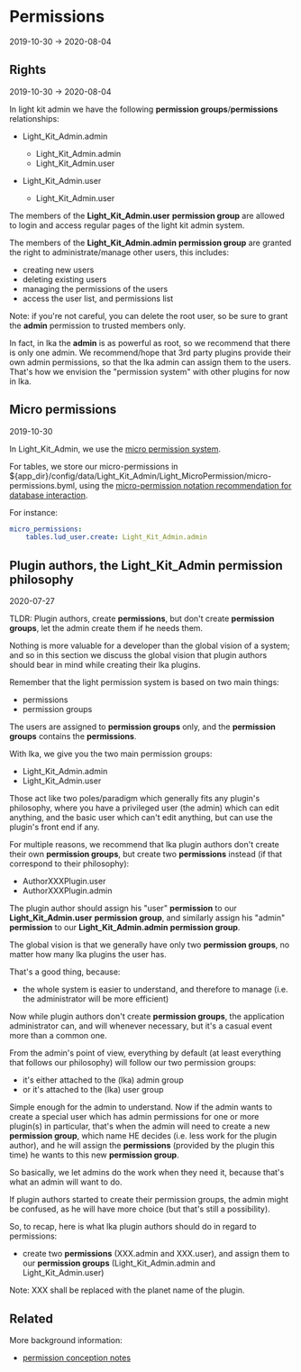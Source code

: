 Permissions
==============
2019-10-30 -> 2020-08-04


Rights
---------
2019-10-30 -> 2020-08-04


In light kit admin we have the following **permission groups**/**permissions** relationships:


- Light_Kit_Admin.admin
    - Light_Kit_Admin.admin
    - Light_Kit_Admin.user      
    
- Light_Kit_Admin.user      
    - Light_Kit_Admin.user      


The members of the **Light_Kit_Admin.user** **permission group** are allowed to login and access regular pages of the light kit admin system.


The members of the  **Light_Kit_Admin.admin** **permission group** are granted the right to administrate/manage other users, this includes: 

- creating new users
- deleting existing users
- managing the permissions of the users 
- access the user list, and permissions list


Note: if you're not careful, you can delete the root user, so be sure to grant the **admin** permission
to trusted members only.


In fact, in lka the **admin** is as powerful as root, so we recommend that there is only one admin.
We recommend/hope that 3rd party plugins provide their own admin permissions, so that the lka admin can assign them to the users. 
That's how we envision the "permission system" with other plugins for now in lka.



Micro permissions
------------
2019-10-30 

In Light_Kit_Admin, we use the [micro permission system](https://github.com/lingtalfi/Light_MicroPermission).


For tables, we store our micro-permissions in ${app_dir}/config/data/Light_Kit_Admin/Light_MicroPermission/micro-permissions.byml,
using the [micro-permission notation recommendation for database interaction](https://github.com/lingtalfi/Light_MicroPermission/blob/master/doc/pages/recommended-micropermission-notation.md#database-interaction).

For instance:

```yaml
micro_permissions:
    tables.lud_user.create: Light_Kit_Admin.admin


```

 
 
Plugin authors, the Light_Kit_Admin permission philosophy
-----------
2020-07-27

TLDR: Plugin authors, create **permissions**, but don't create **permission groups**, let the admin create them if he needs them.




Nothing is more valuable for a developer than the global vision of a system; and so in this section we discuss the global vision
that plugin authors should bear in mind while creating their lka plugins.


Remember that the light permission system is based on two main things:

- permissions  
- permission groups

The users are assigned to **permission groups** only, and the **permission groups** contains the **permissions**.


With lka, we give you the two main permission groups:

- Light_Kit_Admin.admin
- Light_Kit_Admin.user


Those act like two poles/paradigm which generally fits any plugin's philosophy, where you have a privileged user (the admin)
which can edit anything, and the basic user which can't edit anything, but can use the plugin's front end if any.

For multiple reasons, we recommend that lka plugin authors don't create their own **permission groups**, but create two **permissions** instead (if that correspond to their philosophy):

- AuthorXXXPlugin.user
- AuthorXXXPlugin.admin
 
The plugin author should assign his "user" **permission** to our **Light_Kit_Admin.user** **permission group**, and similarly assign his "admin" **permission** to our **Light_Kit_Admin.admin** **permission group**.


The global vision is that we generally have only two **permission groups**, no matter how many lka plugins the user has.

That's a good thing, because:

- the whole system is easier to understand, and therefore to manage (i.e. the administrator will be more efficient)  
 
 
 
Now while plugin authors don't create **permission groups**, the application administrator can, and will whenever necessary, 
but it's a casual event more than a common one.

From the admin's point of view, everything by default (at least everything that follows our philosophy) will follow our two permission groups:

- it's either attached to the (lka) admin group 
- or it's attached to the (lka) user group 


Simple enough for the admin to understand.
Now if the admin wants to create a special user which has admin permissions for one or more plugin(s) in particular, that's when the admin will need to create a new **permission group**,
which name HE decides (i.e. less work for the plugin author), and he will assign the **permissions** (provided by the plugin this time) he wants to this new **permission group**.

So basically, we let admins do the work when they need it, because that's what an admin will want to do.

If plugin authors started to create their permission groups, the admin might be confused, as he will have more choice (but that's still a possibility).



So, to recap, here is what lka plugin authors should do in regard to permissions:

- create two **permissions** (XXX.admin and XXX.user), and assign them to our **permission groups** (Light_Kit_Admin.admin and Light_Kit_Admin.user)




Note: XXX shall be replaced with the planet name of the plugin.



 







 
 



Related
---------

More background information: 
- [permission conception notes](https://github.com/lingtalfi/Light_User/blob/master/doc/pages/permission-conception-notes.md)




